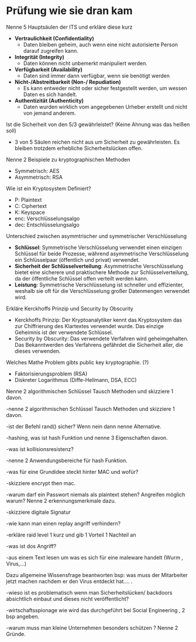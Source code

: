 # Prüfung wie sie dran kam
Nenne 5 Hauptsäulen der ITS und erkläre diese kurz
- **Vertraulichkeit (Confidentiality)**
	- Daten bleiben geheim, auch wenn eine nicht autorisierte Person darauf zugreifen kann.
- **Integrität (Integrity)**
	- Daten können nicht unbemerkt manipuliert werden.
- **Verfügbarkeit (Availability)**
	- Daten sind immer dann verfügbar, wenn sie benötigt werden
- **Nicht-/Abstreitbarkeit (Non-/ Repudiation)**
	- Es kann entweder nicht oder sicher festgestellt werden, um wessen Daten es sich handelt.
- **Authentizität (Authenticity)**
	- Daten wurden wirklich vom angegebenen Urheber erstellt und nicht von jemand anderem.

Ist die Sicherheit von den 5/3 gewährleistet? (Keine Ahnung was das heißen soll)
- 3 von 5 Säulen reichen nicht aus um Sicherheit zu gewährleisten. Es bleiben trotzdem erhebliche Sicherheitslücken offen.

Nenne 2 Beispiele zu kryptographischen Methoden 
- Symmetrisch: AES
- Asymmetrisch: RSA

Wie ist ein Kryptosystem Definiert?
- P: Plaintext
- C: Ciphertext
- K: Keyspace
- enc: Verschlüsselungsalgo
- dec: Entschlüsselungsalgo

Unterschied zwischen asymmtrischer und symmetrischer Verschlüsselung
- **Schlüssel**: Symmetrische Verschlüsselung verwendet einen einzigen Schlüssel für beide Prozesse, während asymmetrische Verschlüsselung ein Schlüsselpaar (öffentlich und privat) verwendet.
- **Sicherheit der Schlüsselverteilung**: Asymmetrische Verschlüsselung bietet eine sicherere und praktischere Methode zur Schlüsselverteilung, da der öffentliche Schlüssel offen verteilt werden kann.
- **Leistung**: Symmetrische Verschlüsselung ist schneller und effizienter, weshalb sie oft für die Verschlüsselung großer Datenmengen verwendet wird.

Erkläre Kerckhoffs Prinzip und Security by Obscurity
- Kerckhoffs Prinzip: Der Kryptoanalytiker kennt das Kryptosystem das zur Chiffrierung des Klartextes verwendet wurde. Das einzige Geheimnis ist der verwendete Schlüssel.
- Security by Obscurity: Das verwendete Verfahren wird geheimgehalten. Das Bekanntwerden des Verfahrens gefährdet die Sicherheit aller, die dieses verwenden.

Welches Mathe Problem gibts public key kryptographie. (?)
- Faktorisierungsproblem (RSA)
- Diskreter Logarithmus (Diffe-Hellmann, DSA, ECC)

Nenne 2 algorithmischen Schlüssel Tausch Methoden und skizziere 1 davon. 

-nenne 2 algorithmischen Schlüssel Tausch Methoden und skizziere 1 davon. 

-ist der Befehl rand() sicher? 
Wenn nein dann nenne Alternative. 

-hashing, was ist hash Funktion und nenne 3 Eigenschaften davon. 

-was ist kollisionsresistenz?

-nenne 2 Anwendungsbereiche für hash Funktion. 

-was für eine Grundidee steckt hinter MAC und wofür?

-skizziere encrypt then mac. 

-warum darf ein Passwort niemals als plaintext stehen?
Angreifen möglich warum? 
Nenne 2 erkennungsmerkmale dazu. 

-skizziere digitale Signatur 

-wie kann man einen replay angriff verhindern?

-erkläre raid level 1 kurz und gib 1 Vorteil 1 Nachteil an 

-was ist dos Angriff?

-aus einem Text lesen um was es sich für eine maleware handelt (Wurm , Virus,…) 

Dazu allgemeine Wissensfrage beantworten bsp: was muss der Mitarbeiter jetzt machen nachdem er den Virus entdeckt hat…. . 

-wieso ist es problematisch wenn man Sicherheitslücken/ backdoors absichtlich einbaut und dieses nicht veröffentlicht? 

-wirtschaftsspionage wie wird das durchgeführt bei Social Engineering , 2 bsp angeben. 

-warum muss man kleine Unternehmen besonders schützen ? 
Nenne 2 Gründe.